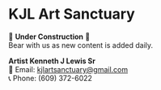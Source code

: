 # KJL Art Sanctuary

🚧 **Under Construction** 🚧  
Bear with us as new content is added daily.

**Artist Kenneth J Lewis Sr**  
📧 Email: kjlartsanctuary@gmail.com  
📞 Phone: (609) 372-6022
